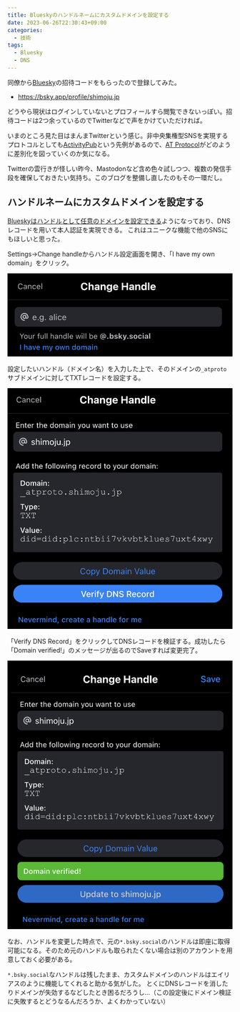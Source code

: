 ```yaml
---
title: Blueskyのハンドルネームにカスタムドメインを設定する
date: 2023-06-26T22:30:43+09:00
categories:
  - 技術
tags:
  - Bluesky
  - DNS
---
```


同僚から[Bluesky](https://bsky.app/)の招待コードをもらったので登録してみた。

- https://bsky.app/profile/shimoju.jp

どうやら現状はログインしていないとプロフィールすら閲覧できないっぽい。招待コードは2つ余っているのでTwitterなどで声をかけていただければ。

いまのところ見た目はまんまTwitterという感じ。非中央集権型SNSを実現するプロトコルとしても[ActivityPub](https://www.w3.org/TR/activitypub/)という先例があるので、[AT Protocol](https://atproto.com/)がどのように差別化を図っていくのか気になる。

Twitterの雲行きが怪しい昨今、Mastodonなど含め色々試しつつ、複数の発信手段を確保しておきたい気持ち。このブログを整備し直したのもその一環だし。

## ハンドルネームにカスタムドメインを設定する

[Blueskyはハンドルとして任意のドメインを設定できる](https://gigazine.net/news/20230421-bluesky-handle-domain-name/)ようになっており、DNSレコードを用いて本人認証を実現できる。
これはユニークな機能で他のSNSにもほしいと思った。

Settings→Change handleからハンドル設定画面を開き、「I have my own domain」をクリック。

![Blueskyのハンドル設定画面](bluesky-change-handle-1.png)

設定したいハンドル（ドメイン名）を入力した上で、そのドメインの`_atproto`サブドメインに対してTXTレコードを設定する。

![Blueskyのハンドル設定画面：カスタムドメインの設定](bluesky-change-handle-2.png)

「Verify DNS Record」をクリックしてDNSレコードを検証する。成功したら「Domain verified!」のメッセージが出るのでSaveすれば変更完了。

![Blueskyのハンドル設定画面：DNSレコードの検証に成功](bluesky-change-handle-3.png)

なお、ハンドルを変更した時点で、元の`*.bsky.social`のハンドルは即座に取得可能になる。そのため元のハンドルも取られたくない場合は別のアカウントを用意しておく必要がある。

`*.bsky.social`なハンドルは残したまま、カスタムドメインのハンドルはエイリアスのように機能してくれると助かる気がした。
とくにDNSレコードを消したりドメインが失効するなどしたとき困るだろうし…（この設定後にドメイン検証に失敗するとどうなるんだろうか、よくわかっていない）
